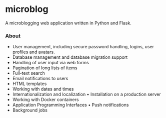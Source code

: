 # microblog
A microblogging web application written in Python and Flask.

### About
- User management, including secure password handling, logins, user profiles and avatars. 
- Database management and database migration support
- Handling of user input via web forms
- Pagination of long lists of items
- Full-text search
- Email notifications to users
- HTML templates
- Working with dates and times
- Internationalization and localization • Installation on a production server
- Working with Docker containers
- Application Programming Interfaces • Push notifications
- Background jobs